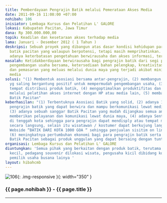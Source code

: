 ```yaml
---
title: Pemberdayaan Pengrajin Batik melalui Pemerataan Akses Media
date: 2011-09-16 11:08:00 +07:00
nohibah: 106
inisiator: Lembaga Kursus dan Pelatihan L' GALORE
lokasi: Kabupaten Pacitan, Jawa Timur
dana: Rp 300.000.000,00
topik: Keadilan dan kesetaraan akses terhadap media
lama: Januari - Desember 2012 ( 1 Tahun )
deskripsi: Sebuah proyek yang dibangun atas dasar kondisi kehidupan para pengarajin
  batik pacitan yang walaupun berpotensi, tetapi masih memprihatinkan. Hal ini disebabkan
  adanya keterbatasan pengetahuan berwirausaha dan akses informasi, terutama internet
masalah: Ketidakberdayaan berwirausaha bagi pengrajin batik dari segi pendidikan,
  pengembangan usaha bersama, ketersediaan bahan pelengkap, kreativitas, desain inovatif,
  dan pemasaran yang meluas melalui dunia maya yang terjadi akibat minimnya akses
  media
solusi: "(1) Membentuk asosiasi bersama antar-pengrajin, (2) membangun pola kerja
  yg saling bergantung positif untuk mempermudah pengembangan usaha, (3 memfasilitasi
  tempat distribusi produk batik, (4) mengoptimalkan produktifitas dan kemampuan berwirausaha
  melalui pelatihan akses internet dengan HP atau media lain, (5) membangun webside
  Batik Pacitan"
keberhasilan: "(1) Terbentuknya Asosiasi Batik yang solid, (2) adanya 10 kelompok
  pengrajin batik yang dapat berwira dan mampu berkomunikasi lewat media internet,
  (3) adanya sebuah sanggar Batik Pacitan yang mudah dijangkau semua anggota dan mampu
  memberikan pelayanan dan komunikasi lewat dunia maya, (4) adanya Sentra batik Pacitan
  di tenggah kota sehingga para pengrajin dapat mendisply atau tempat mendistribusikan
  secara langsung, selain itu wisatawan / kostumer dapat berkujung langsung, (5) adanya
  Webside “BATIK DARI KOTA 1000 GOA “ sehingga penjualan sisitim on line dapat terlaksana,
  (6) meningkatnya pertumbuhan ekonomi bagi para pengrajin batik serta terangkatnya
  Batik Pacitan sebagai produk unggulan yang dapat bersaing dengan tuntutan pasar"
organisasi: Lembaga Kursus dan Pelatihan L' GALORE
diuntungkan: 'Semua pihak yang berkaitan dengan produk batik, terutama para pengrajin
  kecil, pedagang souvenir dilokasi wisata, pengusaha kicil dibidang konveksi, dan
  pemilik usaha busana lainya '
layout: hibahcmb
---
```


![106](/static/img/hibahcmb/106.png){: .img-responsive }{: width="350" }

### {{ page.nohibah }} - {{ page.title }}

---
